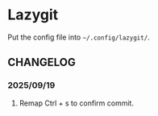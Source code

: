 # Lazygit

Put the config file into `~/.config/lazygit/`.

## CHANGELOG

### 2025/09/19

1. Remap Ctrl + s to confirm commit.
